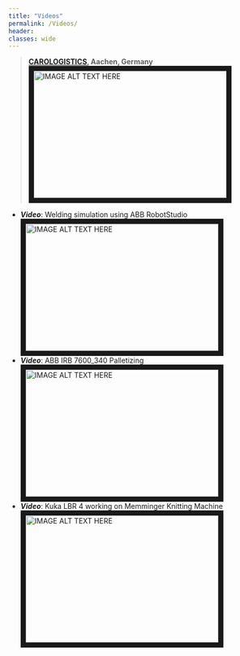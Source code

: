 ```yaml
---
title: "Videos"
permalink: /Videos/
header:
classes: wide
---
```



>  **[CAROLOGISTICS](https://www.carologistics.org/), Aachen, Germany** 
<a href="http://www.youtube.com/watch?feature=player_embedded&v=Q2uncjoH79M
" target="_blank"><img src="http://img.youtube.com/vi/Q2uncjoH79M/0.jpg"
alt="IMAGE ALT TEXT HERE" width="380" height="250" border="10" /></a>
-   ***Video***: Welding simulation using ABB RobotStudio<br/>
<a href="http://www.youtube.com/watch?feature=player_embedded&v=dB7-9GY2Wpw
" target="_blank"><img src="http://img.youtube.com/vi/dB7-9GY2Wpw/0.jpg"
alt="IMAGE ALT TEXT HERE" width="380" height="250" border="10" /></a>
-   ***Video***: ABB IRB 7600_340 Palletizing<br/>
<a href="http://www.youtube.com/watch?feature=player_embedded&v=LrmBlPkQq_0
" target="_blank"><img src="http://img.youtube.com/vi/LrmBlPkQq_0/0.jpg"
alt="IMAGE ALT TEXT HERE" width="380" height="250" border="10" /></a>
-   ***Video***: Kuka LBR 4 working on Memminger Knitting Machine<br/>
<a href="http://www.youtube.com/watch?feature=player_embedded&v=TN4M2y484Yk
" target="_blank"><img src="http://img.youtube.com/vi/TN4M2y484Yk/0.jpg"
alt="IMAGE ALT TEXT HERE" width="380" height="250" border="10" /></a>